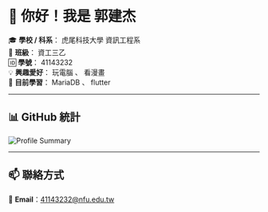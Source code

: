 # 👋 你好！我是 郭建杰

🎓 **學校 / 科系**： 虎尾科技大學 資訊工程系  
🏫 **班級**： 資工三乙  
🆔 **學號**： 41143232  
💡 **興趣愛好**： 玩電腦 、 看漫畫  
🌱 **目前學習**： MariaDB 、 flutter  

---

## 📊 GitHub 統計

![Profile Summary](https://github-profile-summary-cards.vercel.app/api/cards/profile-details?username=johnsonkuo2012&theme=tokyonight)

---

## 📫 聯絡方式
📧 **Email**：41143232@nfu.edu.tw 
